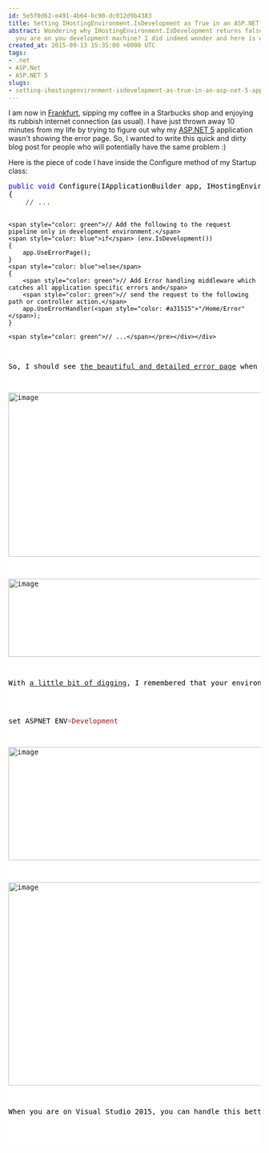 ```yaml
---
id: 5e5f0d62-e491-4b64-bc90-dc012d9b4383
title: Setting IHostingEnvironment.IsDevelopment as True in an ASP.NET 5 Application
abstract: Wondering why IHostingEnvironment.IsDevelopment returns false even when
  you are on you development machine? I did indeed wonder and here is why :)
created_at: 2015-09-13 15:35:00 +0000 UTC
tags:
- .net
- ASP.Net
- ASP.NET 5
slugs:
- setting-ihostingenvironment-isdevelopment-as-true-in-an-asp-net-5-application
---
```


<p>I am now in <a href="https://de.wikipedia.org/wiki/Frankfurt_am_Main">Frankfurt</a>, sipping my coffee in a Starbucks shop and enjoying its rubbish internet connection (as usual). I have just thrown away 10 minutes from my life by trying to figure out why my <a href="www.tugberkugurlu.com/tags/asp-net-5">ASP.NET 5</a> application wasn't showing the error page. So, I wanted to write this quick and dirty blog post for people who will potentially have the same problem :)</p> <p>Here is the piece of code I have inside the Configure method of my Startup class:</p> <div class="code-wrapper border-shadow-1"> <div style="color: black; background-color: white"><pre><span style="color: blue">public</span> <span style="color: blue">void</span> Configure(IApplicationBuilder app, IHostingEnvironment env, ILoggerFactory loggerFactory)
{
    <span style="color: green">// ...</span>

    <span style="color: green">// Add the following to the request pipeline only in development environment.</span>
    <span style="color: blue">if</span> (env.IsDevelopment())
    {
        app.UseErrorPage();
    }
    <span style="color: blue">else</span>
    {
        <span style="color: green">// Add Error handling middleware which catches all application specific errors and</span>
        <span style="color: green">// send the request to the following path or controller action.</span>
        app.UseErrorHandler(<span style="color: #a31515">"/Home/Error"</span>);
    }

    <span style="color: green">// ...</span></pre></div></div>
<p>So, I should see <a href="https://github.com/aspnet/Diagnostics/blob/17a0fc7c2d5ce3f0ce56f27c14b2eefb279fec91/src/Microsoft.AspNet.Diagnostics/ErrorPageExtensions.cs#L20-L23">the beautiful and detailed error page</a> when I am in development. However, all I get is nothing but an empty response body when I run the application:</p>
<p><a href="https://tugberkugurlu.blob.core.windows.net/bloggyimages/4cc71789-ebe9-407b-8423-6bb5ee22f022.png"><img title="image" style="border-top: 0px; border-right: 0px; background-image: none; border-bottom: 0px; padding-top: 0px; padding-left: 0px; border-left: 0px; display: inline; padding-right: 0px" border="0" alt="image" src="https://tugberkugurlu.blob.core.windows.net/bloggyimages/73ad9120-de8f-4e3c-9ad7-aae96739a319.png" width="644" height="328"></a></p>
<p><a href="https://tugberkugurlu.blob.core.windows.net/bloggyimages/5a1a5532-65d1-4b19-afeb-4bb400c518ce.png"><img title="image" style="border-top: 0px; border-right: 0px; background-image: none; border-bottom: 0px; padding-top: 0px; padding-left: 0px; border-left: 0px; display: inline; padding-right: 0px" border="0" alt="image" src="https://tugberkugurlu.blob.core.windows.net/bloggyimages/94eff907-275e-4aff-b1c0-fb15d54c70a7.png" width="644" height="156"></a></p>
<p>With <a href="https://github.com/aspnet/Hosting/blob/dfe8c39fe0858abec9d72e5582b4551bfca456ba/src/Microsoft.AspNet.Hosting.Abstractions/HostingEnvironmentExtensions.cs#L17-L20">a little bit of digging</a>, I remembered that your environment is being determined through an environment variable which is <strong>ASPNET_ENV</strong>. Setting this to <strong>Development</strong> will return true from IHostingEnvironment.IsDevelopment. Also, the <a href="https://github.com/aspnet/Hosting/blob/3e6585dcc81777676665c844af988ddfec87aba7/src/Microsoft.AspNet.Hosting.Abstractions/IHostingEnvironment.cs#L11">IHostingEnvironment.EnvironmentName</a> will get you the value of this environment variable. You can set this environment variable per process, per user or per machine. Whatever floats your boat. I have set this for process on windows with the below script and I was able to get the lovely error page:</p>
<div class="code-wrapper border-shadow-1">
<div style="color: black; background-color: white"><pre>set ASPNET_ENV<span style="color: gray">=</span><span style="color: #a31515">Development</span></pre></div></div>
<p><a href="https://tugberkugurlu.blob.core.windows.net/bloggyimages/53bbf9f9-6e95-424a-aed4-99e6e92bd5ef.png"><img title="image" style="border-top: 0px; border-right: 0px; background-image: none; border-bottom: 0px; padding-top: 0px; padding-left: 0px; border-left: 0px; display: inline; padding-right: 0px" border="0" alt="image" src="https://tugberkugurlu.blob.core.windows.net/bloggyimages/430d1348-0bfd-4ac5-aa47-b2353f2dfc4d.png" width="644" height="226"></a></p>
<p><a href="https://tugberkugurlu.blob.core.windows.net/bloggyimages/3bc29c9d-f24a-4182-b5a7-c49d05e8fa93.png"><img title="image" style="border-top: 0px; border-right: 0px; background-image: none; border-bottom: 0px; padding-top: 0px; padding-left: 0px; border-left: 0px; display: inline; padding-right: 0px" border="0" alt="image" src="https://tugberkugurlu.blob.core.windows.net/bloggyimages/739e1ee4-2cd4-42fc-8c28-df7bc0a8a7d1.png" width="644" height="406"></a></p>
<p>When you are on Visual Studio 2015, you can handle this better by adding a <strong>launchSettings.json </strong>file as <a href="https://github.com/aspnet/live.asp.net/blob/c1a75fd398ac85b03c6fdd153f6e9713e40b67bd/src/live.asp.net/Properties/launchSettings.json">here</a>. VS will pick this up and set the environment variable for IIS Express process.</p>  